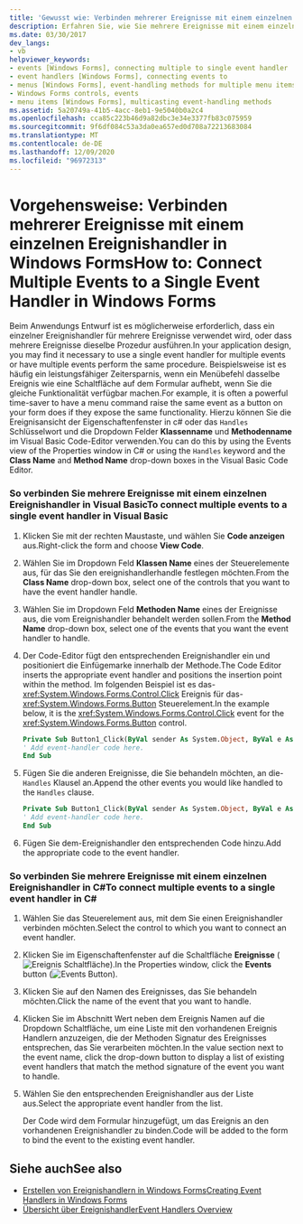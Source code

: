 ```yaml
---
title: 'Gewusst wie: Verbinden mehrerer Ereignisse mit einem einzelnen Ereignis Handler'
description: Erfahren Sie, wie Sie mehrere Ereignisse mit einem einzelnen Ereignishandler in Windows Forms verbinden, indem Sie die Ereignisansicht des Eigenschaftenfenster in c# verwenden.
ms.date: 03/30/2017
dev_langs:
- vb
helpviewer_keywords:
- events [Windows Forms], connecting multiple to single event handler
- event handlers [Windows Forms], connecting events to
- menus [Windows Forms], event-handling methods for multiple menu items
- Windows Forms controls, events
- menu items [Windows Forms], multicasting event-handling methods
ms.assetid: 5a20749a-41b5-4acc-8eb1-9e5040b0a2c4
ms.openlocfilehash: cca85c223b46d9a82dbc3e34e3377fb83c075959
ms.sourcegitcommit: 9f6df084c53a3da0ea657ed0d708a72213683084
ms.translationtype: MT
ms.contentlocale: de-DE
ms.lasthandoff: 12/09/2020
ms.locfileid: "96972313"
---
```

# <a name="how-to-connect-multiple-events-to-a-single-event-handler-in-windows-forms"></a><span data-ttu-id="8fb78-103">Vorgehensweise: Verbinden mehrerer Ereignisse mit einem einzelnen Ereignishandler in Windows Forms</span><span class="sxs-lookup"><span data-stu-id="8fb78-103">How to: Connect Multiple Events to a Single Event Handler in Windows Forms</span></span>
<span data-ttu-id="8fb78-104">Beim Anwendungs Entwurf ist es möglicherweise erforderlich, dass ein einzelner Ereignishandler für mehrere Ereignisse verwendet wird, oder dass mehrere Ereignisse dieselbe Prozedur ausführen.</span><span class="sxs-lookup"><span data-stu-id="8fb78-104">In your application design, you may find it necessary to use a single event handler for multiple events or have multiple events perform the same procedure.</span></span> <span data-ttu-id="8fb78-105">Beispielsweise ist es häufig ein leistungsfähiger Zeitersparnis, wenn ein Menübefehl dasselbe Ereignis wie eine Schaltfläche auf dem Formular aufhebt, wenn Sie die gleiche Funktionalität verfügbar machen.</span><span class="sxs-lookup"><span data-stu-id="8fb78-105">For example, it is often a powerful time-saver to have a menu command raise the same event as a button on your form does if they expose the same functionality.</span></span> <span data-ttu-id="8fb78-106">Hierzu können Sie die Ereignisansicht der Eigenschaftenfenster in c# oder das `Handles` Schlüsselwort und die Dropdown Felder **Klassenname** und **Methodenname** im Visual Basic Code-Editor verwenden.</span><span class="sxs-lookup"><span data-stu-id="8fb78-106">You can do this by using the Events view of the Properties window in C# or using the `Handles` keyword and the **Class Name** and **Method Name** drop-down boxes in the Visual Basic Code Editor.</span></span>  
  
### <a name="to-connect-multiple-events-to-a-single-event-handler-in-visual-basic"></a><span data-ttu-id="8fb78-107">So verbinden Sie mehrere Ereignisse mit einem einzelnen Ereignishandler in Visual Basic</span><span class="sxs-lookup"><span data-stu-id="8fb78-107">To connect multiple events to a single event handler in Visual Basic</span></span>  
  
1. <span data-ttu-id="8fb78-108">Klicken Sie mit der rechten Maustaste, und wählen Sie **Code anzeigen** aus.</span><span class="sxs-lookup"><span data-stu-id="8fb78-108">Right-click the form and choose **View Code**.</span></span>  
  
2. <span data-ttu-id="8fb78-109">Wählen Sie im Dropdown Feld **Klassen Name** eines der Steuerelemente aus, für das Sie den ereignishandlerhandle festlegen möchten.</span><span class="sxs-lookup"><span data-stu-id="8fb78-109">From the **Class Name** drop-down box, select one of the controls that you want to have the event handler handle.</span></span>  
  
3. <span data-ttu-id="8fb78-110">Wählen Sie im Dropdown Feld **Methoden Name** eines der Ereignisse aus, die vom Ereignishandler behandelt werden sollen.</span><span class="sxs-lookup"><span data-stu-id="8fb78-110">From the **Method Name** drop-down box, select one of the events that you want the event handler to handle.</span></span>  
  
4. <span data-ttu-id="8fb78-111">Der Code-Editor fügt den entsprechenden Ereignishandler ein und positioniert die Einfügemarke innerhalb der Methode.</span><span class="sxs-lookup"><span data-stu-id="8fb78-111">The Code Editor inserts the appropriate event handler and positions the insertion point within the method.</span></span> <span data-ttu-id="8fb78-112">Im folgenden Beispiel ist es das- <xref:System.Windows.Forms.Control.Click> Ereignis für das- <xref:System.Windows.Forms.Button> Steuerelement.</span><span class="sxs-lookup"><span data-stu-id="8fb78-112">In the example below, it is the <xref:System.Windows.Forms.Control.Click> event for the <xref:System.Windows.Forms.Button> control.</span></span>  
  
    ```vb  
    Private Sub Button1_Click(ByVal sender As System.Object, ByVal e As System.EventArgs) Handles Button1.Click  
    ' Add event-handler code here.  
    End Sub  
    ```  
  
5. <span data-ttu-id="8fb78-113">Fügen Sie die anderen Ereignisse, die Sie behandeln möchten, an die- `Handles` Klausel an.</span><span class="sxs-lookup"><span data-stu-id="8fb78-113">Append the other events you would like handled to the `Handles` clause.</span></span>  
  
    ```vb  
    Private Sub Button1_Click(ByVal sender As System.Object, ByVal e As System.EventArgs) Handles Button1.Click, Button2.Click  
    ' Add event-handler code here.  
    End Sub  
    ```  
  
6. <span data-ttu-id="8fb78-114">Fügen Sie dem-Ereignishandler den entsprechenden Code hinzu.</span><span class="sxs-lookup"><span data-stu-id="8fb78-114">Add the appropriate code to the event handler.</span></span>  
  
### <a name="to-connect-multiple-events-to-a-single-event-handler-in-c"></a><span data-ttu-id="8fb78-115">So verbinden Sie mehrere Ereignisse mit einem einzelnen Ereignishandler in C\#</span><span class="sxs-lookup"><span data-stu-id="8fb78-115">To connect multiple events to a single event handler in C\#</span></span>
  
1. <span data-ttu-id="8fb78-116">Wählen Sie das Steuerelement aus, mit dem Sie einen Ereignishandler verbinden möchten.</span><span class="sxs-lookup"><span data-stu-id="8fb78-116">Select the control to which you want to connect an event handler.</span></span>  
  
2. <span data-ttu-id="8fb78-117">Klicken Sie im Eigenschaftenfenster auf die Schaltfläche **Ereignisse** (![Ereignis Schaltfläche](./media/vxeventsbutton-propertieswindow.png "vxEventsButton_PropertiesWindow")).</span><span class="sxs-lookup"><span data-stu-id="8fb78-117">In the Properties window, click the **Events** button (![Events Button](./media/vxeventsbutton-propertieswindow.png "vxEventsButton_PropertiesWindow")).</span></span>  
  
3. <span data-ttu-id="8fb78-118">Klicken Sie auf den Namen des Ereignisses, das Sie behandeln möchten.</span><span class="sxs-lookup"><span data-stu-id="8fb78-118">Click the name of the event that you want to handle.</span></span>  
  
4. <span data-ttu-id="8fb78-119">Klicken Sie im Abschnitt Wert neben dem Ereignis Namen auf die Dropdown Schaltfläche, um eine Liste mit den vorhandenen Ereignis Handlern anzuzeigen, die der Methoden Signatur des Ereignisses entsprechen, das Sie verarbeiten möchten.</span><span class="sxs-lookup"><span data-stu-id="8fb78-119">In the value section next to the event name, click the drop-down button to display a list of existing event handlers that match the method signature of the event you want to handle.</span></span>  
  
5. <span data-ttu-id="8fb78-120">Wählen Sie den entsprechenden Ereignishandler aus der Liste aus.</span><span class="sxs-lookup"><span data-stu-id="8fb78-120">Select the appropriate event handler from the list.</span></span>  
  
     <span data-ttu-id="8fb78-121">Der Code wird dem Formular hinzugefügt, um das Ereignis an den vorhandenen Ereignishandler zu binden.</span><span class="sxs-lookup"><span data-stu-id="8fb78-121">Code will be added to the form to bind the event to the existing event handler.</span></span>  
  
## <a name="see-also"></a><span data-ttu-id="8fb78-122">Siehe auch</span><span class="sxs-lookup"><span data-stu-id="8fb78-122">See also</span></span>

- [<span data-ttu-id="8fb78-123">Erstellen von Ereignishandlern in Windows Forms</span><span class="sxs-lookup"><span data-stu-id="8fb78-123">Creating Event Handlers in Windows Forms</span></span>](creating-event-handlers-in-windows-forms.md)
- [<span data-ttu-id="8fb78-124">Übersicht über Ereignishandler</span><span class="sxs-lookup"><span data-stu-id="8fb78-124">Event Handlers Overview</span></span>](event-handlers-overview-windows-forms.md)

